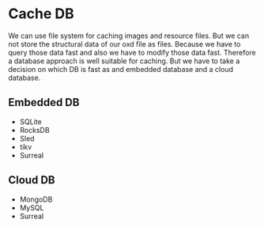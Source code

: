# Cache DB

We can use file system for caching images and resource files. But we can not store
the structural data of our oxd file as files. Because we have to query those data
fast and also we have to modify those data fast. Therefore a database approach is
well suitable for caching. But we have to take a decision on which DB is fast as
and embedded database and a cloud database.

## Embedded DB

- SQLite
- RocksDB
- Sled
- tikv
- Surreal

## Cloud DB

- MongoDB
- MySQL
- Surreal
